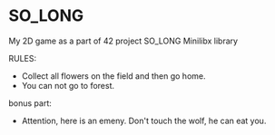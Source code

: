 # SO_LONG

My 2D game as a part of 42 project SO_LONG
Minilibx library

RULES:
- Collect all flowers on the field and then go home.
- You can not go to forest.

bonus part:
- Attention, here is an emeny. Don't touch the wolf, he can eat you.
